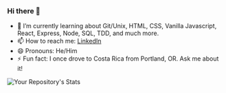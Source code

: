 ### Hi there 👋

<!--
**MikepdXRider/MikepdXRider** is a ✨ _special_ ✨ repository because its `README.md` (this file) appears on your GitHub profile.

Here are some ideas to get you started:

-->

- 🌱 I’m currently learning about Git/Unix, HTML, CSS, Vanilla Javascript, React, Express, Node, SQL, TDD, and much more.
- 📫 How to reach me: [LinkedIn](https://www.linkedin.com/in/michaelpdxrider/)
- 😄 Pronouns: He/Him
- ⚡ Fun fact: I once drove to Costa Rica from Portland, OR. Ask me about it!

![Your Repository's Stats](https://github-readme-stats.vercel.app/api?username=mikepdxrider&show_icons=true)
